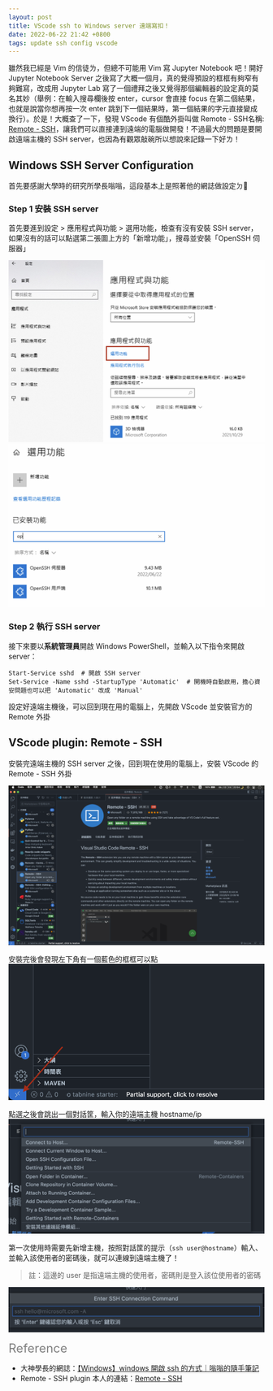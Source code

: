 ```yaml
---
layout: post
title: VScode ssh to Windows server 遠端寫扣！
date: 2022-06-22 21:42 +0800
tags: update ssh config vscode
---
```


雖然我已經是 Vim 的信徒ㄌ，但總不可能用 Vim 寫 Jupyter Notebook 吧！開好 Jupyter Notebook Server 之後寫了大概一個月，真的覺得預設的框框有夠窄有夠難寫，改成用 Jupyter Lab 寫了一個禮拜之後又覺得那個編輯器的設定真的莫名其妙（舉例：在輸入搜尋欄後按 enter，cursor 會直接 focus 在第二個結果，也就是說當你想再按一次 enter 跳到下一個結果時，第一個結果的字元直接變成換行）。於是！大概查了一下，發現 VScode 有個酷外掛叫做 Remote - SSH名稱: [Remote - SSH](https://marketplace.visualstudio.com/items?itemName=ms-vscode-remote.remote-ssh)，讓我們可以直接連到遠端的電腦做開發！不過最大的問題是要開啟遠端主機的 SSH server，也因為有觀眾敲碗所以想說來記錄一下好ㄌ！

## Windows SSH Server Configuration

首先要感謝大學時的研究所學長嗡嗡，這段基本上是照著他的網誌做設定ㄉ🥺

### Step 1 安裝 SSH server

首先要進到設定 > 應用程式與功能 > 選用功能，檢查有沒有安裝 SSH server，如果沒有的話可以點選第二張圖上方的「新增功能」，搜尋並安裝「OpenSSH 伺服器」

![](/assets/img/ssh1.png)
![](/assets/img/ssh2.png)

### Step 2 執行 SSH server

接下來要以**系統管理員**開啟 Windows PowerShell，並輸入以下指令來開啟 server：

```
Start-Service sshd  # 開啟 SSH server
Set-Service -Name sshd -StartupType 'Automatic'  # 開機時自動啟用，擔心資安問題也可以把 'Automatic' 改成 'Manual'
```
設定好遠端主機後，可以回到現在用的電腦上，先開啟 VScode 並安裝官方的 Remote 外掛

## VScode plugin: Remote - SSH

安裝完遠端主機的 SSH server 之後，回到現在使用的電腦上，安裝 VScode 的 Remote - SSH 外掛

![](/assets/img/ssh-vscode.png)

安裝完後會發現左下角有一個藍色的框框可以點
![](/assets/img/ssh-btn.png)

點選之後會跳出一個對話筐，輸入你的遠端主機 hostname/ip
![](/assets/img/ssh-host.png)

第一次使用時需要先新增主機，按照對話筐的提示（`ssh user@hostname`）輸入、並輸入該使用者的密碼後，就可以連線到遠端主機了！
> 註：這邊的 user 是指遠端主機的使用者，密碼則是登入該位使用者的密碼

![](/assets/img/ssh-new.png)


<font color="grey" style="font-size: 24px">Reference</font>
- 大神學長的網誌：[【Windows】windows 開啟 ssh 的方式｜嗡嗡的隨手筆記](https://www.wongwonggoods.com/draft_notes/windows/windows-ssh/)
- Remote - SSH plugin 本人的連結：[Remote - SSH](https://marketplace.visualstudio.com/items?itemName=ms-vscode-remote.remote-ssh)
